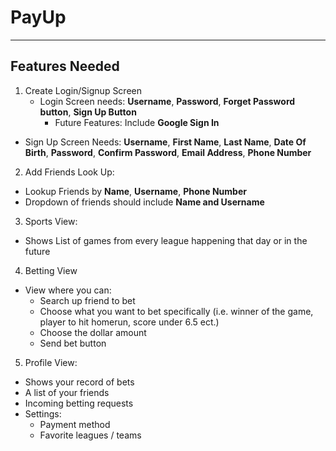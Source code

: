# PayUp
--------------------------------------------------------------------
## Features Needed
1. Create Login/Signup Screen
   - Login Screen needs: **Username**, **Password**, **Forget Password button**, **Sign Up Button**
       - Future Features: Include **Google Sign In**
  - Sign Up Screen Needs: **Username**, **First Name**, **Last Name**, **Date Of Birth**, **Password**, **Confirm Password**, **Email Address**, **Phone Number**
2. Add Friends Look Up:
  - Lookup Friends by **Name**, **Username**, **Phone Number**
  - Dropdown of friends should include **Name and Username**
3. Sports View:
  - Shows List of games from every league happening that day or in the future
4. Betting View
  - View where you can:
      - Search up friend to bet
      - Choose what you want to bet specifically (i.e. winner of the game, player to hit homerun, score under 6.5 ect.)
      - Choose the dollar amount
      - Send bet button
5. Profile View:
  - Shows your record of bets
  - A list of your friends
  - Incoming betting requests
  - Settings:
    - Payment method
    - Favorite leagues / teams 
